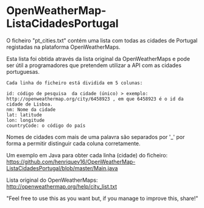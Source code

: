 # OpenWeatherMap-ListaCidadesPortugal
O ficheiro "pt_cities.txt" contém uma lista com todas as cidades de Portugal registadas na plataforma OpenWeatherMaps.

Esta lista foi obtida através da lista original da OpenWeatherMaps e pode ser útil a programadores que pretendem utilizar a API com as cidades portuguesas. 

```
Cada linha do ficheiro está dividida em 5 colunas:

id: código de pesquisa  da cidade (único) > exemplo: http://openweathermap.org/city/6458923 , em que 6458923 é o id da cidade de Lisboa.
nm: Nome da cidade
lat: latitude 
lon: longitude
countryCode: o código do país
```

Nomes de cidades com mais de uma palavra são separados por '_' por forma a permitir distinguir cada coluna corretamente.

Um exemplo em Java para obter cada linha (cidade) do ficheiro: https://github.com/henriquev16/OpenWeatherMap-ListaCidadesPortugal/blob/master/Main.java

Lista original do OpenWeatherMaps: http://openweathermap.org/help/city_list.txt

"Feel free to use this as you want but, if you manage to improve this, share!"
